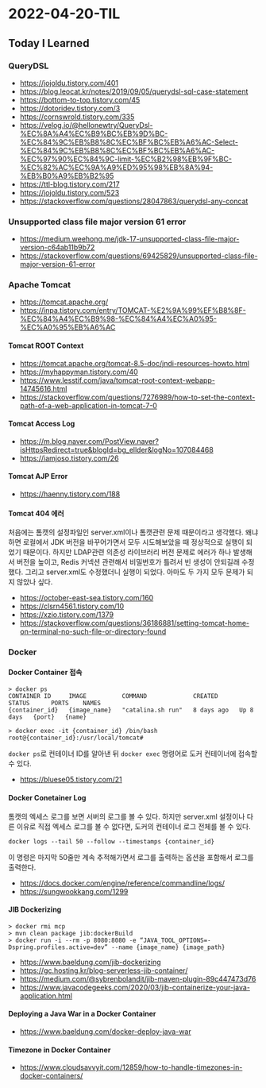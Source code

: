 # 2022-04-20-TIL

## Today I Learned

### QueryDSL

- https://jojoldu.tistory.com/401
- https://blog.leocat.kr/notes/2019/09/05/querydsl-sql-case-statement
- https://bottom-to-top.tistory.com/45
- https://dotoridev.tistory.com/3
- https://cornswrold.tistory.com/335
- https://velog.io/@hellonewtry/QueryDsl-%EC%8A%A4%EC%B9%BC%EB%9D%BC-%EC%84%9C%EB%B8%8C%EC%BF%BC%EB%A6%AC-Select-%EC%84%9C%EB%B8%8C%EC%BF%BC%EB%A6%AC-%EC%97%90%EC%84%9C-limit-%EC%B2%98%EB%9F%BC-%EC%82%AC%EC%9A%A9%ED%95%98%EB%8A%94-%EB%B0%A9%EB%B2%95
- https://ttl-blog.tistory.com/217
- https://jojoldu.tistory.com/523
- https://stackoverflow.com/questions/28047863/querydsl-any-concat

### Unsupported class file major version 61 error

- https://medium.weehong.me/jdk-17-unsupported-class-file-major-version-c64ab11b9b72
- https://stackoverflow.com/questions/69425829/unsupported-class-file-major-version-61-error

### Apache Tomcat

- https://tomcat.apache.org/
- https://inpa.tistory.com/entry/TOMCAT-%E2%9A%99%EF%B8%8F-%EC%84%A4%EC%B9%98-%EC%84%A4%EC%A0%95-%EC%A0%95%EB%A6%AC

#### Tomcat ROOT Context

- https://tomcat.apache.org/tomcat-8.5-doc/jndi-resources-howto.html
- https://myhappyman.tistory.com/40
- https://www.lesstif.com/java/tomcat-root-context-webapp-14745616.html
- https://stackoverflow.com/questions/7276989/how-to-set-the-context-path-of-a-web-application-in-tomcat-7-0


#### Tomcat Access Log

- https://m.blog.naver.com/PostView.naver?isHttpsRedirect=true&blogId=bg_ellder&logNo=107084468
- https://iamjoso.tistory.com/26

#### Tomcat AJP Error

- https://haenny.tistory.com/188

#### Tomcat 404 에러

처음에는 톰캣의 설정파일인 server.xml이나 톰캣관련 문제 때문이라고 생각했다. 왜냐하면 로컬에서 JDK 버전을 바꾸어가면서 모두 시도해보았을 때 정상적으로 실행이 되었기 때문이다. 하지만 LDAP관련 의존성 라이브러리 버전 문제로 에러가 하나 발생해서 버전을 높이고, Redis 커넥션 관련해서 비밀번호가 틀려서 빈 생성이 안되길래 수정했다. 그리고 server.xml도 수정했더니 실행이 되었다. 아마도 두 가지 모두 문제가 되지 않았나 싶다.

- https://october-east-sea.tistory.com/160
- https://clsrn4561.tistory.com/10
- https://xzio.tistory.com/1379
- https://stackoverflow.com/questions/36186881/setting-tomcat-home-on-terminal-no-such-file-or-directory-found

### Docker

#### Docker Container 접속

```shell
> docker ps
CONTAINER ID     IMAGE          COMMAND             CREATED      STATUS      PORTS    NAMES
{container_id}   {image_name}   "catalina.sh run"   8 days ago   Up 8 days   {port}   {name}

> docker exec -it {container_id} /bin/bash
root@{container_id}:/usr/local/tomcat#
```
`docker ps`로 컨테이너 ID를 알아낸 뒤 `docker exec` 명령어로 도커 컨테이너에 접속할 수 있다.

- https://bluese05.tistory.com/21

#### Docker Conetainer Log

톰캣의 엑세스 로그를 보면 서버의 로그를 볼 수 있다. 하지만 server.xml 설정이나 다른 이유로 직접 엑세스 로그를 볼 수 없다면, 도커의 컨테이너 로그 전체를 볼 수 있다.

```shell
docker logs --tail 50 --follow --timestamps {container_id}
```

이 명령은 마지막 50줄만 계속 추적해가면서 로그를 출력하는 옵션을 포함해서 로그를 출력한다.

- https://docs.docker.com/engine/reference/commandline/logs/
- https://sungwookkang.com/1299

#### JIB Dockerizing

```shell
> docker rmi mcp
> mvn clean package jib:dockerBuild
> docker run -i --rm -p 8080:8080 -e “JAVA_TOOL_OPTIONS=-Dspring.profiles.active=dev” --name {image_name} {image_path}
```

- https://www.baeldung.com/jib-dockerizing
- https://gc.hosting.kr/blog-serverless-jib-container/
- https://medium.com/@sybrenbolandit/jib-maven-plugin-89c447473d76
- https://www.javacodegeeks.com/2020/03/jib-containerize-your-java-application.html

#### Deploying a Java War in a Docker Container

- https://www.baeldung.com/docker-deploy-java-war

#### Timezone in Docker Container

- https://www.cloudsavvyit.com/12859/how-to-handle-timezones-in-docker-containers/